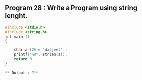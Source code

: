## Program 28 :  Write a Program  using string lenght.
```C
#include <stdio.h>
#include <string.h>
int main ()
{

    char a [20]= "daljeet" ;
    printf("%d", strlen(a));
    return 0 ;
}

** Output : 7**
